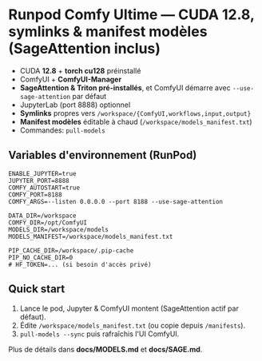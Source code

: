 # Runpod Comfy Ultime — CUDA 12.8, symlinks & manifest modèles (SageAttention inclus)

- CUDA **12.8** + **torch cu128** préinstallé
- ComfyUI + **ComfyUI-Manager**
- **SageAttention & Triton pré-installés**, et ComfyUI démarre avec `--use-sage-attention` par défaut
- JupyterLab (port 8888) optionnel
- **Symlinks** propres vers `/workspace/{ComfyUI,workflows,input,output}`
- **Manifest modèles** éditable à chaud (`/workspace/models_manifest.txt`)
- Commandes: `pull-models`

## Variables d'environnement (RunPod)
```
ENABLE_JUPYTER=true
JUPYTER_PORT=8888
COMFY_AUTOSTART=true
COMFY_PORT=8188
COMFY_ARGS=--listen 0.0.0.0 --port 8188 --use-sage-attention

DATA_DIR=/workspace
COMFY_DIR=/opt/ComfyUI
MODELS_DIR=/workspace/models
MODELS_MANIFEST=/workspace/models_manifest.txt

PIP_CACHE_DIR=/workspace/.pip-cache
PIP_NO_CACHE_DIR=0
# HF_TOKEN=... (si besoin d'accès privé)
```

## Quick start
1. Lance le pod, Jupyter & ComfyUI montent (SageAttention actif par défaut).
2. Édite `/workspace/models_manifest.txt` (ou copie depuis `/manifests`).
3. `pull-models --sync` puis rafraîchis l'UI ComfyUI.

Plus de détails dans **docs/MODELS.md** et **docs/SAGE.md**.
